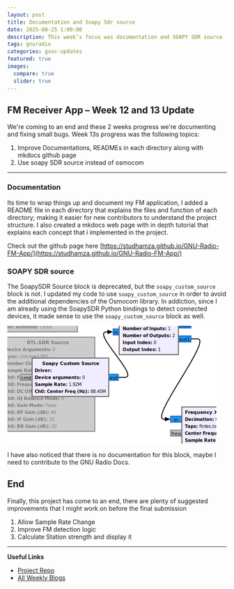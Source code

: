 ```yaml
---
layout: post
title: Documentation and Soapy Sdr source
date: 2025-08-25 1:00:00
description: This week’s focus was documentation and SOAPY SDR source
tags: gnuradio
categories: gsoc-updates
featured: true
images:
  compare: true
  slider: true
---
```


## FM Receiver App – Week 12 and 13 Update

We're coming to an end and these 2 weeks progress we're documenting and fixing small bugs. Week 13s progress was the following topics:

1. Improve Documentations, READMEs in each directory along with mkdocs github page
2. Use soapy SDR source instead of osmocom

---

### Documentation

Its time to wrap things up and document my FM application, I added a README file in each directory that explains the files and function of each directory; making it easier for new contributors to understand the project structure. I also created a mkdocs web page with in depth tutorial that explains each concept that i implemented in the project. 

Check out the github page here [https://studhamza.github.io/GNU-Radio-FM-App/](https://studhamza.github.io/GNU-Radio-FM-App/)

### SOAPY SDR source

The SoapySDR Source block is deprecated, but the `soapy_custom_source` block is not. I updated my code to use `soapy_custom_source` in order to avoid the additional dependencies of the Osmocom library. In addiction, since I am already using the SoapySDR Python bindings to detect connected devices, it made sense to use the `soapy_custom_source` block as well.

![Soapy Custom Source](/assets/img/gnu_radio/week12&13/soapy.png)

I have also noticed that there is no documentation for this block, maybe I need to contribute to the GNU Radio Docs.

## End

Finally, this project has come to an end, there are plenty of suggested improvements that I might work on before the final submission

1. Allow Sample Rate Change
2. Improve FM detection logic
3. Calculate Station strength and display it

---

**Useful Links**

- [Project Repo](https://github.com/StudHamza/GNU-Radio-FM-App)  
- [All Weekly Blogs](https://studhamza.github.io/hamza-folio/blog/tag/gnuradio/)

